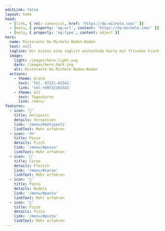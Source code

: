 ```yaml
---
editLink: false
layout: home
head:
  - [link, { rel: canonical, href: 'https://da-michele.com/' }]
  - [meta, { property: 'og:url', content: 'https://da-michele.com/' }]
  - [meta, { property: 'og:type', content: object }]
hero:
  name: Ristorante Da Michele Baden-Baden
  text: null
  tagline: Wir bieten eine täglich wechselnde Karte mit frischen Fisch- und Fleischgerichten sowie den üblichen italienischen Klassikern.
  image:
    light: /images/hero.light.svg
    dark: /images/hero.dark.svg
    alt: Ristorante Da Michele Baden-Baden
  actions:
    - theme: brand
      text: 'Tel. 07221-61541'
      link: 'tel:+49722161541'
    - theme: alt
      text: Tageskarte
      link: /menu/
features:
  - icon: '🥗'
    title: Antipasti
    details: Vorspeisen
    link: '/menu/#antipasti'
    linkText: Mehr erfahren
  - icon: '🐟'
    title: Pesce
    details: Fisch
    link: '/menu/#pesce'
    linkText: Mehr erfahren
  - icon: '🥩'
    title: Carne
    details: Fleisch
    link: '/menu/#carne'
    linkText: Mehr erfahren
  - icon: '🍝'
    title: Pasta
    details: Nudeln
    link: '/menu/#pasta'
    linkText: Mehr erfahren
  - icon: '🍕'
    title: Pizze
    details: Pizza
    link: '/menu/#pizze'
    linkText: Mehr erfahren
---
```

